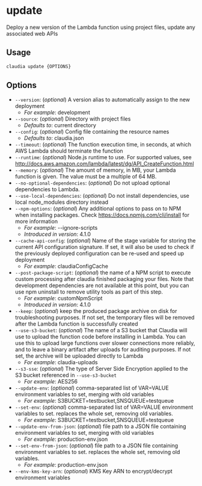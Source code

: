 # update

Deploy a new version of the Lambda function using project files, update any associated web APIs

## Usage

```bash
claudia update {OPTIONS}
```

## Options

*  `--version`:  (_optional_) A version alias to automatically assign to the new deployment
    * _For example_: development
*  `--source`:  (_optional_) Directory with project files
    * _Defaults to_: current directory
*  `--config`:  (_optional_) Config file containing the resource names
    * _Defaults to_: claudia.json
*  `--timeout`:  (_optional_) The function execution time, in seconds, at which AWS Lambda should terminate the function
*  `--runtime`:  (_optional_) Node.js runtime to use. For supported values, see
    http://docs.aws.amazon.com/lambda/latest/dg/API_CreateFunction.html
*  `--memory`:  (_optional_) The amount of memory, in MB, your Lambda function is given.
    The value must be a multiple of 64 MB.
*  `--no-optional-dependencies`:  (_optional_) Do not upload optional dependencies to Lambda.
*  `--use-local-dependencies`:  (_optional_) Do not install dependencies, use local node_modules directory instead
*  `--npm-options`:  (_optional_) Any additional options to pass on to NPM when installing packages. Check https://docs.npmjs.com/cli/install for more information
    * _For example_: --ignore-scripts
    * _Introduced in version_: 4.1.0
*  `--cache-api-config`:  (_optional_) Name of the stage variable for storing the current API configuration signature.
    If set, it will also be used to check if the previously deployed configuration can be re-used and speed up deployment
    * _For example_: claudiaConfigCache
*  `--post-package-script`:  (_optional_) the name of a NPM script to execute custom processing after claudia finished packaging your files.
    Note that development dependencies are not available at this point, but you can use npm uninstall to remove utility tools as part of this step.
    * _For example_: customNpmScript
    * _Introduced in version_: 4.1.0
*  `--keep`:  (_optional_) keep the produced package archive on disk for troubleshooting purposes.
    If not set, the temporary files will be removed after the Lambda function is successfully created
*  `--use-s3-bucket`:  (_optional_) The name of a S3 bucket that Claudia will use to upload the function code before installing in Lambda.
    You can use this to upload large functions over slower connections more reliably, and to leave a binary artifact
    after uploads for auditing purposes. If not set, the archive will be uploaded directly to Lambda
    * _For example_: claudia-uploads
*  `--s3-sse`:  (_optional_) The type of Server Side Encryption applied to the S3 bucket referenced in `--use-s3-bucket`
    * _For example_: AES256
*  `--update-env`:  (_optional_) comma-separated list of VAR=VALUE environment variables to set, merging with old variables
    * _For example_: S3BUCKET=testbucket,SNSQUEUE=testqueue
*  `--set-env`:  (_optional_) comma-separated list of VAR=VALUE environment variables to set. replaces the whole set, removing old variables.
    * _For example_: S3BUCKET=testbucket,SNSQUEUE=testqueue
*  `--update-env-from-json`:  (_optional_) file path to a JSON file containing environment variables to set, merging with old variables
    * _For example_: production-env.json
*  `--set-env-from-json`:  (_optional_) file path to a JSON file containing environment variables to set. replaces the whole set, removing old variables.
    * _For example_: production-env.json
*  `--env-kms-key-arn`:  (_optional_) KMS Key ARN to encrypt/decrypt environment variables
